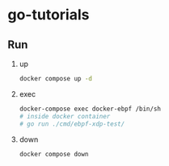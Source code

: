 # go-tutorials

## Run

1. up
   ```bash
   docker compose up -d
   ```
1. exec
   ```bash
   docker-compose exec docker-ebpf /bin/sh
   # inside docker container
   # go run ./cmd/ebpf-xdp-test/
   ```
1. down
   ```bash
   docker compose down
   ```
